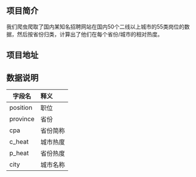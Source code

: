 


## 项目简介

我们爬虫爬取了国内某知名招聘网站在国内50个二线以上城市的55类岗位的数据，然后按省份归类，计算出了他们在每个省份/城市的相对热度。
## 项目地址

## 数据说明


| 字段名    | 释义     |
| -------- | :------- |
| position | 职位     |
| province | 省份     |
| cpa      | 省份简称 |
| c_heat   | 城市热度 |
| p_heat   | 省份热度 |
| city     | 城市名称 |
